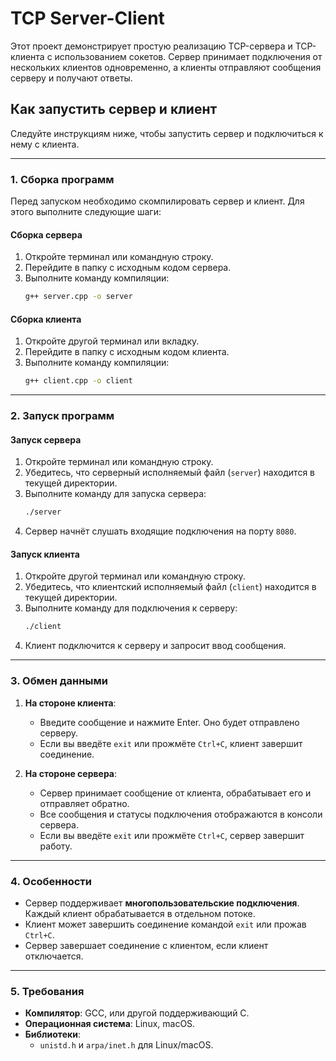 # TCP Server-Client

Этот проект демонстрирует простую реализацию TCP-сервера и TCP-клиента с использованием сокетов. Сервер принимает подключения от нескольких клиентов одновременно, а клиенты отправляют сообщения серверу и получают ответы.

## Как запустить сервер и клиент

Следуйте инструкциям ниже, чтобы запустить сервер и подключиться к нему с клиента.

---

### 1. Сборка программ

Перед запуском необходимо скомпилировать сервер и клиент. Для этого выполните следующие шаги:

#### Сборка сервера
1. Откройте терминал или командную строку.
2. Перейдите в папку с исходным кодом сервера.
3. Выполните команду компиляции:
   ```bash
   g++ server.cpp -o server
   ```

#### Сборка клиента
1. Откройте другой терминал или вкладку.
2. Перейдите в папку с исходным кодом клиента.
3. Выполните команду компиляции:
   ```bash
   g++ client.cpp -o client
   ```

---

### 2. Запуск программ

#### Запуск сервера
1. Откройте терминал или командную строку.
2. Убедитесь, что серверный исполняемый файл (`server`) находится в текущей директории.
3. Выполните команду для запуска сервера:
   ```bash
   ./server
   ```
4. Сервер начнёт слушать входящие подключения на порту `8080`.

#### Запуск клиента
1. Откройте другой терминал или командную строку.
2. Убедитесь, что клиентский исполняемый файл (`client`) находится в текущей директории.
3. Выполните команду для подключения к серверу:
   ```bash
   ./client
   ```
4. Клиент подключится к серверу и запросит ввод сообщения.

---
### 3. Обмен данными

1. **На стороне клиента**:
   - Введите сообщение и нажмите Enter. Оно будет отправлено серверу.
   - Если вы введёте `exit` или прожмёте `Ctrl+C`, клиент завершит соединение.
   
2. **На стороне сервера**:
   - Сервер принимает сообщение от клиента, обрабатывает его и отправляет обратно.
   - Все сообщения и статусы подключения отображаются в консоли сервера.
   - Если вы введёте `exit` или прожмёте `Ctrl+C`, сервер завершит работу.


---

### 4. Особенности

- Сервер поддерживает **многопользовательские подключения**. Каждый клиент обрабатывается в отдельном потоке.
- Клиент может завершить соединение командой `exit` или прожав `Ctrl+C`.
- Сервер завершает соединение с клиентом, если клиент отключается.

---

### 5. Требования

- **Компилятор**: GCC, или другой поддерживающий C.
- **Операционная система**: Linux, macOS.
- **Библиотеки**:
  - `unistd.h` и `arpa/inet.h` для Linux/macOS.